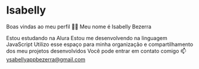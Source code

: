 # Isabelly
Boas vindas ao meu perfil 💙💙
Meu nome é Isabelly Bezerra

Estou estudando na Alura
Estou me desenvolvendo na linguagem JavaScript
Utilizo esse espaço para minha organização e compartilhamento dos meu projetos desenvolvidos
Você pode entrar em contato comigo 📫
ysabellyappbezerra@gmail.com
